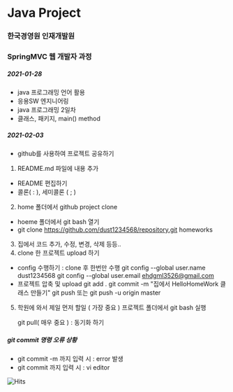 # Java Project
### 한국경영원 인재개발원
### SpringMVC 웹 개발자 과정

##### 2021-01-28

* java 프로그래밍 언어 활용
* 응용SW 엔지니어링
* java 프로그래밍 2일차
* 클래스, 패키지, main() method

##### 2021-02-03
* github를 사용하여 프로젝트 공유하기
1. README.md 파일에 내용 추가
* 	README 편집하기
* 	콜론( : ), 세미콜론 ( ; )
2. home 폴더에서 github project clone 
* hoeme 폴더에서 git bash 열기
* git clone https://github.com/dust1234568/repository.git homeworks

3. 집에서 코드 추가, 수정, 변경, 삭제 등등.. 
4. clone 한 프로젝트 upload 하기
* config 수행하기 : clone 후 한번만 수행
	git config --global user.name dust1234568
	git config --global user.email ehdgml3526@gmail.com
* 프로젝트 압축 및 upload
	git add .
	git commit -m "집에서 HelloHomeWork 클래스 만들기"
	git push 또는 git push -u origin master
5. 학원에 와서 제일 먼저 할일 ( 가장 중요 )
	프로젝트 폴더에서 git bash 실행

	git pull( 매우 중요 ) : 동기화 하기 
	

##### git commit 명령 오류 상황
* git commit -m 까지 입력 시 : error 발생
* git commit 까지 입력 시 : vi editor

![Hits](https://hits.seeyoufarm.com/api/count/incr/badge.svg?url=https%3A%2F%2Fgithub.com%2Fdust1234568&count_bg=%2379C83D&title_bg=%23555555&icon=github.svg&icon_color=%23E7E7E7&title=hits&edge_flat=false)
